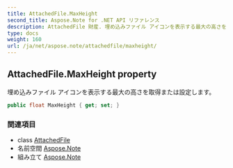 ```yaml
---
title: AttachedFile.MaxHeight
second_title: Aspose.Note for .NET API リファレンス
description: AttachedFile 財産. 埋め込みファイル アイコンを表示する最大の高さを取得または設定します
type: docs
weight: 160
url: /ja/net/aspose.note/attachedfile/maxheight/
---
```

## AttachedFile.MaxHeight property

埋め込みファイル アイコンを表示する最大の高さを取得または設定します。

```csharp
public float MaxHeight { get; set; }
```

### 関連項目

* class [AttachedFile](../)
* 名前空間 [Aspose.Note](../../attachedfile/)
* 組み立て [Aspose.Note](../../../)


